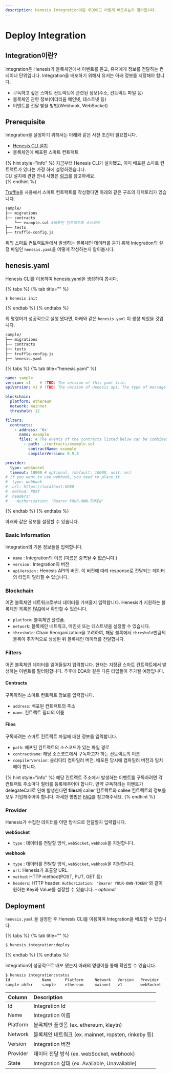 ```yaml
---
description: Henesis Integration이란 무엇이고 어떻게 배포하는지 알아봅시다.
---
```


# Deploy Integration

## Integration이란?

Integration은 Henesis가 블록체인에서 이벤트를 듣고, 유저에게 정보를 전달하는 컨테이너 단위입니다. Integration을 배포하기 위해서 유저는 아래 정보를 지정해야 합니다.

* 구독하고 싶은 스마트 컨트랙트에 관련된 정보\(주소, 컨트랙트 파일 등\)
* 블록체인 관련 정보\(이더리움 메인넷, 테스트넷 등\)
* 이벤트를 전달 받을 방법\(Webhook, WebSocket\)

## Prerequisite

Integration을 설정하기 위해서는 아래와 같은 사전 조건이 필요합니다.

* [Henesis CLI 설치](../installation/henesis-cli.md)
* 블록체인에 배포된 스마트 컨트랙트

{% hint style="info" %}
지금부터 Henesis CLI가 설치됐고, 이미 배포된 스마트 컨트랙트가 있다는 가정 하에 설명하겠습니다.   
CLI 설치에 관한 안내 사항은 [링크](../installation/henesis-cli.md)를 참고하세요.  
{% endhint %}

[Truffle](https://www.trufflesuite.com/truffle)을 사용해서 스마트 컨트랙트를 작성했다면 아래와 같은 구조의 디렉토리가 있습니다. 

```bash
sample/
├── migrations
├── contracts
    └── example.sol #배포된 컨트랙트의 소스코드 
├── tests
├── truffle-config.js
```

위의 스마트 컨트랙트들에서 발생하는 블록체인 데이터를 듣기 위해 Integration의 설정 파일인 `henesis.yaml`을 어떻게 작성하는지 알아봅시다.

## henesis.yaml

Henesis CLI를 이용하여 henesis.yaml을 생성하여 봅시다.

{% tabs %}
{% tab title="" %}
```bash
$ henesis init
```
{% endtab %}
{% endtabs %}

위 명령어가 성공적으로 실행 됐다면, 아래와 같은 `henesis.yaml` 이 생성 되었을 것입니다.

```bash
sample/
├── migrations
├── contracts
├── tests
├── truffle-config.js
├── henesis.yaml
```

{% tabs %}
{% tab title="henesis.yaml" %}
```yaml
name: sample
version: v1    # (TBD) The version of this yaml file.
apiVersion: v1 # (TBD) The version of Henesis api. The type of message you receive can be changed depending on this version.

blockchain:
  platform: ethereum
  network: mainnet
  threshold: 12

filters:
  contracts:
    - address: '0x'
      name: example
      files: # The events of the contracts listed below can be combined together at this address.
        - path: ./contracts/example.sol
          contractName: example
          compilerVersion: 0.5.8

provider:
  type: webSocket
  timeout: 10000 # optional. (default: 10000, unit: ms)
# if you want to use webhook, you need to place it
#  type: webhook
#  url: https://localhost:8080
#  method: POST
#  headers:
#    Authorization: 'Bearer YOUR-OWN-TOKEN'
```
{% endtab %}
{% endtabs %}

아래와 같은 정보를 설정할 수 있습니다.

### Basic Information

Integration의 기본 정보들을 입력합니다. 

* `name` : Integration의 이름 \(이름은 중복될 수 없습니다.\) 
* `version` :  Integration의 버전 
* `apiVersion` :  Henesis API의 버전. 이 버전에 따라 response로 전달되는 데이터의 타입이 달라질 수 있습니다. 

### Blockchain

어떤 블록체인 네트워크로부터 데이터를 가져올지 입력합니다. Henesis가 지원하는 블록체인 목록은 [FAQ](faq/supported-blockchains.md)에서 확인할 수 있습니다.

* `platform`: 블록체인 플랫폼. 
* `network`: 블록체인 네트워크, 메인넷 또는 테스트넷을 설정할 수 있습니다. 
* `threshold`: Chain Reorganization을 고려하여, 해당 블록에서 `threshold`만큼의 블록이 추가적으로 생성된 뒤 블록체인 데이터를 전달합니다.

### Filters

어떤 블록체인 데이터를 읽어들일지 입력합니다. 현재는 지정된 스마트 컨트랙트에서 발생하는 이벤트를 필터링합니다. 추후에 EOA와 같은 다른 타입들이 추가될 예정입니다.

#### Contracts

구독하려는 스마트 컨트랙트 정보를 입력합니다.

* `address`: 배포된 컨트랙트의 주소
* `name`: 컨트랙트 필터의 이름

#### Files

구독하려는 스마트 컨트랙트 파일에 대한 정보를 입력합니다.

* `path`: 배포된 컨트랙트의 소스코드가 있는 파일 경로
* `contractName`: 해당 소스코드에서 구독하고자 하는 컨트랙트의 이름
* `compilerVersion`: 솔리디티 컴파일러 버전. 배포된 당시에 컴파일러 버전과 일치해야 합니다.

{% hint style="info" %}
해당 컨트랙트 주소에서 발생하는 이벤트를 구독하려면 각 컨트랙트 주소마다 필터를 등록해주어야 합니다. 만약 구독하려는 이벤트가 delegateCall로 인해 발생한다면 **files**에 caller 컨트랙트와 callee 컨트랙트의 정보를 모두 기입해주어야 합니다. 자세한 방법은 [FAQ](https://docs.henesis.io/v/ko/faq/delegatecall)를 참고해주세요.
{% endhint %}

### Provider

Henesis가 수집한 데이터를 어떤 방식으로 전달할지 입력합니다.

**webSocket**

* `type` : 데이터를 전달할 방식, `webSocket`, `webhook`을 지원합니다.

**webhook**

* `type` : 데이터를 전달할 방식, `webSocket`, `webhook`을 지원합니다.
* `url`: Henesis가 호출할 URL.
* `method`: HTTP method\(POST, PUT, GET 등\)
* `headers`: HTTP header. `Authorization: 'Bearer YOUR-OWN-TOKEN'`와 같이 원하는 Key와  Value를 설정할 수 있습니다. - _optional_

## Deployment

`henesis.yaml` 을 설정한 후 Henesis CLI를 이용하여 Integration을 배포할 수 있습니다.

{% tabs %}
{% tab title="" %}
```bash
$ henesis integration:deploy
```
{% endtab %}
{% endtabs %}

Integration이 성공적으로 배포 됐는지 아래의 명령어를 통해 확인할 수 있습니다.

```bash
$ henesis integration:status
Id              Name      Platform     Network   Version   Provider     State      
sample-ahfkr    sample    ethereum     mainnet   v1        webSocket    Available  
```

| Column | Description |
| :--- | :--- |
| Id | Integration Id |
| Name | Integration 이름 |
| Platform | 블록체인 플랫폼 \(ex. ethereum, klaytn\) |
| Network | 블록체인 네트워크 \(ex. mainnet, ropsten, rinkeby 등\) |
| Version | Integration 버전 |
| Provider | 데이터 전달 방식 \(ex. webSocket, webhook\) |
| State | Integration 상태 \(ex. Available, Unavailable\) |



